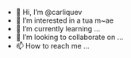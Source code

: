 - 👋 Hi, I’m @carliquev
- 👀 I’m interested in a tua m~ae
- 🌱 I’m currently learning ...
- 💞️ I’m looking to collaborate on ...
- 📫 How to reach me ...

<!---
carliquev/carliquev is a ✨ special ✨ repository because its `README.md` (this file) appears on your GitHub profile.
You can click the Preview link to take a look at your changes.
--->
